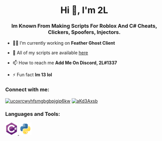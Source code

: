 <h1 align="center">Hi 👋, I'm 2L</h1>
<h3 align="center">Im Known From Making Scripts For Roblox And C# Cheats, Clickers, Spoofers, Injectors.</h3>

- 👨‍💻 I’m currently working on **Feather Ghost Client**

- 👻 All of my scripts are available [here](https://pastebin.com/raw/m1GufQgu)

- 📫 How to reach me **Add Me On Discord, 2L#1337**

- ⚡ Fun fact **Im 13 lol**

<h3 align="left">Connect with me:</h3>
<p align="left">
<a href="https://www.youtube.com/c/ucoxrcwyhfsmgbgbpjgip6kw" target="blank"><img align="center" src="https://raw.githubusercontent.com/rahuldkjain/github-profile-readme-generator/master/src/images/icons/Social/youtube.svg" alt="ucoxrcwyhfsmgbgbpjgip6kw" height="30" width="40" /></a>
<a href="https://discord.gg/aKd3Axsb" target="blank"><img align="center" src="https://raw.githubusercontent.com/rahuldkjain/github-profile-readme-generator/master/src/images/icons/Social/discord.svg" alt="aKd3Axsb" height="30" width="40" /></a>
</p>

<h3 align="left">Languages and Tools:</h3>
<p align="left"> <a href="https://www.w3schools.com/cs/" target="_blank" rel="noreferrer"> <img src="https://raw.githubusercontent.com/devicons/devicon/master/icons/csharp/csharp-original.svg" alt="csharp" width="40" height="40"/> </a> <a href="https://www.python.org" target="_blank" rel="noreferrer"> <img src="https://raw.githubusercontent.com/devicons/devicon/master/icons/python/python-original.svg" alt="python" width="40" height="40"/> </a> </p>
